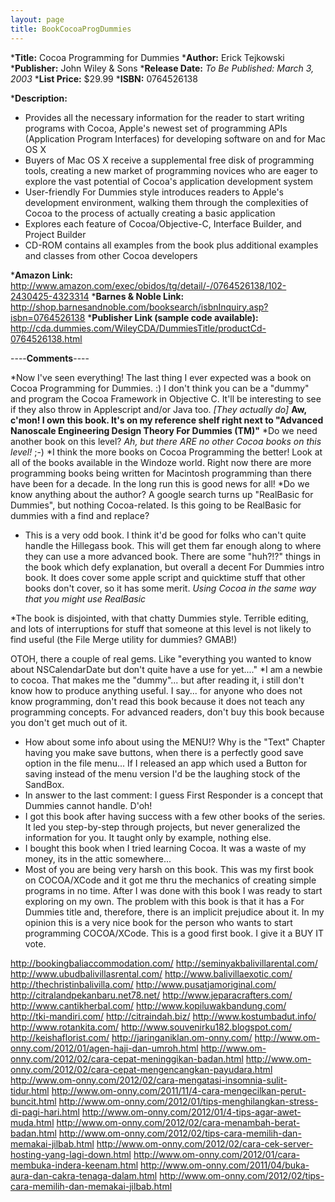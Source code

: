 ```yaml
---
layout: page
title: BookCocoaProgDummies
---
```





***Title:**
Cocoa Programming for Dummies
***Author:**
Erick Tejkowski
***Publisher:**
John Wiley & Sons
***Release Date:**
*To Be Published:  March 3, 2003*
***List Price:**
$29.99
***ISBN:**
0764526138

***Description:**
* Provides all the necessary information for the reader to start writing programs with Cocoa, Apple's newest set of programming APIs (Application Program Interfaces) for developing software on and for Mac OS X
* Buyers of Mac OS X receive a supplemental free disk of programming tools, creating a new market of programming novices who are eager to explore the vast potential of Cocoa's application development system
* User-friendly For Dummies style introduces readers to Apple's development environment, walking them through the complexities of Cocoa to the process of actually creating a basic application
* Explores each feature of Cocoa/Objective-C, Interface Builder, and Project Builder
* CD-ROM contains all examples from the book plus additional examples and classes from other Cocoa developers


***Amazon Link:**
http://www.amazon.com/exec/obidos/tg/detail/-/0764526138/102-2430425-4323314
***Barnes & Noble Link:**
http://shop.barnesandnoble.com/booksearch/isbnInquiry.asp?isbn=0764526138
***Publisher Link (sample code available):**
http://cda.dummies.com/WileyCDA/DummiesTitle/productCd-0764526138.html


----**Comments**----


*Now I've seen everything!  The last thing I ever expected was a book on Cocoa Programming for Dummies.  :)  I don't think you can be a "dummy" and program the Cocoa Framework in Objective C.  It'll be interesting to see if they also throw in Applescript and/or Java too. *[They actually do]* **Aw, c'mon! I own this book. It's on my reference shelf right next to "Advanced Nanoscale Engineering Design Theory For Dummies (TM)"**
*Do we need another book on this level? *Ah, but there ARE no other Cocoa books on this level!*  ;-)
*I think the more books on Cocoa Programming the better!  Look at all of the books available in the Windoze world.  Right now there are more programming books being written for Macintosh programming than there have been for a decade.  In the long run this is good news for all!
*Do we know anything about the author?  A google search turns up "RealBasic for Dummies", but nothing Cocoa-related.  Is this going to be RealBasic for dummies with a find and replace?

* This is a very odd book.  I think it'd be good for folks who can't quite handle the Hillegass book.  This will get them far enough along to where they can use a more advanced book.  There are some "huh?!?" things in the book which defy explanation, but overall a decent For Dummies intro book.  It does cover some apple script and quicktime stuff that other books don't cover, so it has some merit. *Using Cocoa in the same way that you might use RealBasic*

*The book is disjointed, with that chatty Dummies style. Terrible editing, and lots of interruptions for stuff that
someone at this level is not likely to find useful (the File Merge utility for dummies? GMAB!)

OTOH, there a couple of real gems. Like "everything you wanted to know about NSCalendarDate but don't quite have a use for yet...."
*I am a newbie to cocoa. That makes me the "dummy"... but after reading it, i still don't know how to produce anything useful. I say... for anyone who does not know programming, don't read this book because it does not teach any programming concepts. For advanced readers, don't buy this book because you don't get much out of it.
* How about some info about using the MENU!? Why is the "Text" Chapter having you make save buttons, when there is a perfectly good save option in the file menu... If I released an app which used a Button for saving instead of the menu version I'd be the laughing stock of the SandBox.
* In answer to the last comment: I guess First Responder is a concept that Dummies cannot handle. D'oh!
* I got this book after having success with a few other books of the series. It led you step-by-step through projects, but never generalized the information for you. It taught only by example, nothing else.
* I bought this book when I tried learning Cocoa. It was a waste of my money, its in the attic somewhere...
* Most of you are being very harsh on this book. This was my first book on COCOA/XCode and it got me thru the mechanics of creating simple programs in no time. After I was done with this book I was ready to start exploring on my own. The problem with this book is that it has a For Dummies title and, therefore, there is an implicit prejudice about it. In my opinion this is a very nice book for the person who wants to start programming COCOA/XCode. This is a good first book. I give it a BUY IT vote.


http://bookingbaliaccommodation.com/
http://seminyakbalivillarental.com/
http://www.ubudbalivillasrental.com/
http://www.balivillaexotic.com/
http://thechristinbalivilla.com/
http://www.pusatjamoriginal.com/
http://citralandpekanbaru.net78.net/
http://www.jeparacrafters.com/
http://www.cantikherbal.com/
http://www.kopiluwakbandung.com/
http://tki-mandiri.com/
http://citraindah.biz/
http://www.kostumbadut.info/
http://www.rotankita.com/
http://www.souvenirku182.blogspot.com/
http://keishaflorist.com/
http://jaringaniklan.om-onny.com/
http://www.om-onny.com/2012/01/agen-haji-dan-umroh.html
http://www.om-onny.com/2012/02/cara-cepat-meninggikan-badan.html
http://www.om-onny.com/2012/02/cara-cepat-mengencangkan-payudara.html
http://www.om-onny.com/2012/02/cara-mengatasi-insomnia-sulit-tidur.html
http://www.om-onny.com/2011/11/4-cara-mengecilkan-perut-buncit.html
http://www.om-onny.com/2012/01/tips-menghilangkan-stress-di-pagi-hari.html
http://www.om-onny.com/2012/01/4-tips-agar-awet-muda.html
http://www.om-onny.com/2012/02/cara-menambah-berat-badan.html
http://www.om-onny.com/2012/02/tips-cara-memilih-dan-memakai-jilbab.html
http://www.om-onny.com/2012/02/cara-cek-server-hosting-yang-lagi-down.html
http://www.om-onny.com/2012/01/cara-membuka-indera-keenam.html
http://www.om-onny.com/2011/04/buka-aura-dan-cakra-tenaga-dalam.html
http://www.om-onny.com/2012/02/tips-cara-memilih-dan-memakai-jilbab.html

